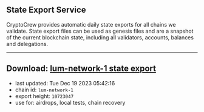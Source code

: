 ## State Export Service
CryptoCrew provides automatic daily state exports for all chains we validate. State export files can be used as genesis files and are a snapshot of the current blockchain state, including all validators, accounts, balances and delegations.

---
**Download: [lum-network-1 state export](https://dl.ccvalidators.com/SERVICE/lumnetwork/lum-network-1_export_10723047.json)**
---

- last updated: Tue Dec 19 2023 05:42:16
- chain id: `lum-network-1`
- export height: `10723047`
- use for: airdrops, local tests, chain recovery
